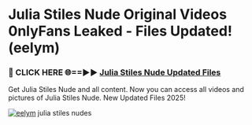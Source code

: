# Julia Stiles Nude Original Videos 0nlyFans Leaked - Files Updated! (eelym)

<h3>🔴 CLICK HERE 🌐==►► <a href="https://tinyurl.com/4mcuefdz" rel="nofollow">Julia Stiles Nude Updated Files</a></h3>

Get Julia Stiles Nude and all content. Now you can access all videos and pictures of Julia Stiles Nude. New Updated Files 2025!

[![eelym](https://i.imgur.com/StAQSOY.gif)](https://tinyurl.com/4mcuefdz)
julia stiles nudes